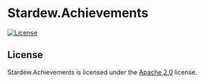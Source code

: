 # Stardew.Achievements

[![License](https://img.shields.io/github/license/LXGaming/Stardew.Achievements?label=License&cacheSeconds=86400)](https://github.com/LXGaming/Stardew.Achievements/blob/main/LICENSE)

## License
Stardew.Achievements is licensed under the [Apache 2.0](https://github.com/LXGaming/Stardew.Achievements/blob/main/LICENSE) license.